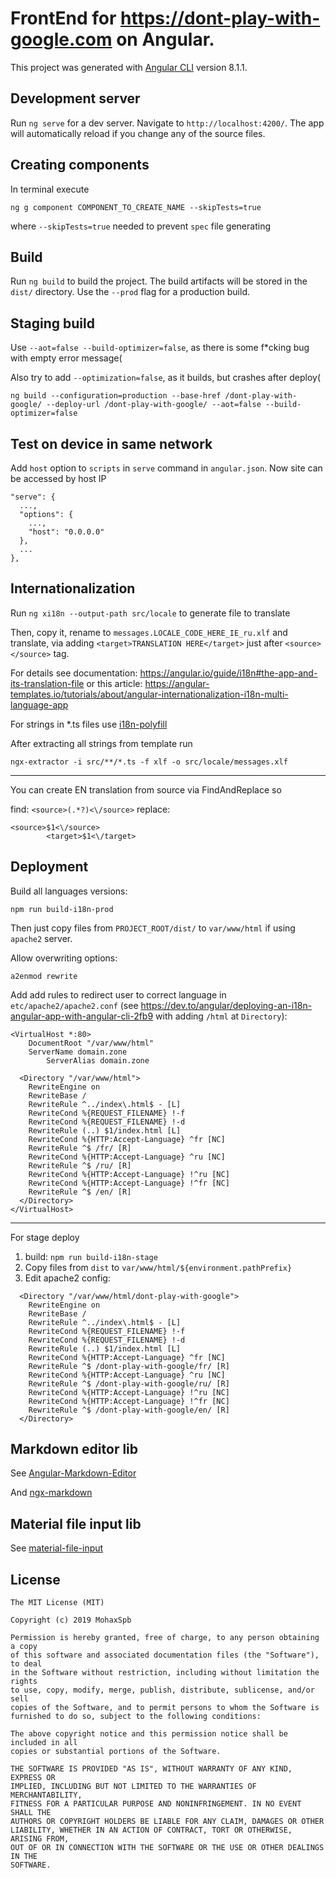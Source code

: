 # FrontEnd for https://dont-play-with-google.com on Angular.

This project was generated with [Angular CLI](https://github.com/angular/angular-cli) version 8.1.1.

## Development server

Run `ng serve` for a dev server. Navigate to `http://localhost:4200/`. The app will automatically reload if you change any of the source files.

## Creating components

In terminal execute
```
ng g component COMPONENT_TO_CREATE_NAME --skipTests=true
```
where `--skipTests=true` needed to prevent `spec` file generating

## Build

Run `ng build` to build the project. The build artifacts will be stored in the `dist/` directory. Use the `--prod` flag for a production build.

## Staging build
Use `--aot=false --build-optimizer=false`, as there is some f*cking bug with empty error message(

Also try to add `--optimization=false`, as it builds, but crashes after deploy(

```
ng build --configuration=production --base-href /dont-play-with-google/ --deploy-url /dont-play-with-google/ --aot=false --build-optimizer=false
```

## Test on device in same network

Add `host` option to `scripts` in `serve` command in `angular.json`. Now site can be accessed by host IP

```$json
"serve": {
  ...,
  "options": {
    ...,
    "host": "0.0.0.0"
  },
  ...
},
```

## Internationalization

Run `ng xi18n --output-path src/locale` to generate file to translate

Then, copy it, rename to `messages.LOCALE_CODE_HERE_IE_ru.xlf` and translate, via adding `<target>TRANSLATION HERE</target>` just after `<source></source>` tag.

For details see documentation: https://angular.io/guide/i18n#the-app-and-its-translation-file
or this article: https://angular-templates.io/tutorials/about/angular-internationalization-i18n-multi-language-app

For strings in *.ts files use [i18n-polyfill](https://github.com/ngx-translate/i18n-polyfill)

After extracting all strings from template run 

`ngx-extractor -i src/**/*.ts -f xlf -o src/locale/messages.xlf`

---

You can create EN translation from source via FindAndReplace so

find: `<source>(.*?)<\/source>`
replace: 
```
<source>$1<\/source>
        <target>$1<\/target>
```

## Deployment

Build all languages versions:

`npm run build-i18n-prod`

Then just copy files from `PROJECT_ROOT/dist/` to `var/www/html` if using `apache2` server.

Allow overwriting options:

`a2enmod rewrite`

Add add rules to redirect user to correct language in `etc/apache2/apache2.conf` (see https://dev.to/angular/deploying-an-i18n-angular-app-with-angular-cli-2fb9 with adding `/html` at `Directory`):

```
<VirtualHost *:80>
    DocumentRoot "/var/www/html"
    ServerName domain.zone
		ServerAlias domain.zone
		
  <Directory "/var/www/html">
    RewriteEngine on
    RewriteBase /
    RewriteRule ^../index\.html$ - [L]
    RewriteCond %{REQUEST_FILENAME} !-f
    RewriteCond %{REQUEST_FILENAME} !-d
    RewriteRule (..) $1/index.html [L]
    RewriteCond %{HTTP:Accept-Language} ^fr [NC]
    RewriteRule ^$ /fr/ [R]
    RewriteCond %{HTTP:Accept-Language} ^ru [NC]
    RewriteRule ^$ /ru/ [R]
    RewriteCond %{HTTP:Accept-Language} !^ru [NC]
    RewriteCond %{HTTP:Accept-Language} !^fr [NC]
    RewriteRule ^$ /en/ [R]
  </Directory>
</VirtualHost>
```

---

For stage deploy
 
1. build: `npm run build-i18n-stage`
2. Copy files from `dist` to `var/www/html/${environment.pathPrefix}`
3. Edit apache2 config:

```
  <Directory "/var/www/html/dont-play-with-google">
    RewriteEngine on
    RewriteBase /
    RewriteRule ^../index\.html$ - [L]
    RewriteCond %{REQUEST_FILENAME} !-f
    RewriteCond %{REQUEST_FILENAME} !-d
    RewriteRule (..) $1/index.html [L]
    RewriteCond %{HTTP:Accept-Language} ^fr [NC]
    RewriteRule ^$ /dont-play-with-google/fr/ [R]
    RewriteCond %{HTTP:Accept-Language} ^ru [NC]
    RewriteRule ^$ /dont-play-with-google/ru/ [R]
    RewriteCond %{HTTP:Accept-Language} !^ru [NC]
    RewriteCond %{HTTP:Accept-Language} !^fr [NC]
    RewriteRule ^$ /dont-play-with-google/en/ [R]
  </Directory>
```

## Markdown editor lib

See [Angular-Markdown-Editor](https://github.com/ghiscoding/angular-markdown-editor)

And [ngx-markdown](https://github.com/jfcere/ngx-markdown)

## Material file input lib

See [material-file-input](https://github.com/merlosy/ngx-material-file-input)

## License
```
The MIT License (MIT)

Copyright (c) 2019 MohaxSpb

Permission is hereby granted, free of charge, to any person obtaining a copy
of this software and associated documentation files (the "Software"), to deal
in the Software without restriction, including without limitation the rights
to use, copy, modify, merge, publish, distribute, sublicense, and/or sell
copies of the Software, and to permit persons to whom the Software is
furnished to do so, subject to the following conditions:

The above copyright notice and this permission notice shall be included in all
copies or substantial portions of the Software.

THE SOFTWARE IS PROVIDED "AS IS", WITHOUT WARRANTY OF ANY KIND, EXPRESS OR
IMPLIED, INCLUDING BUT NOT LIMITED TO THE WARRANTIES OF MERCHANTABILITY,
FITNESS FOR A PARTICULAR PURPOSE AND NONINFRINGEMENT. IN NO EVENT SHALL THE
AUTHORS OR COPYRIGHT HOLDERS BE LIABLE FOR ANY CLAIM, DAMAGES OR OTHER
LIABILITY, WHETHER IN AN ACTION OF CONTRACT, TORT OR OTHERWISE, ARISING FROM,
OUT OF OR IN CONNECTION WITH THE SOFTWARE OR THE USE OR OTHER DEALINGS IN THE
SOFTWARE.
```
